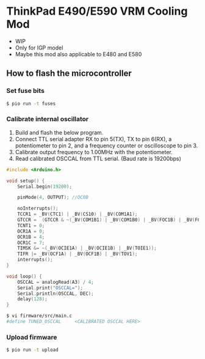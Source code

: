 # ThinkPad E490/E590 VRM Cooling Mod

- WIP
- Only for IGP model
- Maybe this mod also applicable to E480 and E580

## How to flash the microcontroller
### Set fuse bits

``` sh
$ pio run -t fuses
```

### Calibrate internal oscillator

1. Build and flash the below program.
2. Connect TTL serial adapter RX to pin 5(TX), TX to pin 6(RX), a potentiometer to pin 2, and a frequency counter or oscilloscope to pin 3.
3. Calibrate output frequency to 1.00MHz with the potentiometer.
4. Read calibrated OSCCAL from TTL serial. (Baud rate is 19200bps)

``` c
#include <Arduino.h>

void setup() {
    Serial.begin(19200);

    pinMode(4, OUTPUT); //OC0B

    noInterrupts();
    TCCR1 = _BV(CTC1) | _BV(CS10) | _BV(COM1A1);
    GTCCR =  (GTCCR & ~(_BV(COM1B1) | _BV(COM1B0) | _BV(FOC1B) | _BV(FOC1A) | _BV(PSR1))) | _BV(PWM1B) | _BV(COM1B1);
    TCNT1 = 0;
    OCR1A = 0;
    OCR1B = 4;
    OCR1C = 7;
    TIMSK &= ~(_BV(OCIE1A) | _BV(OCIE1B) | _BV(TOIE1));
    TIFR |= _BV(OCF1A) | _BV(OCF1B) | _BV(TOV1);
    interrupts();
}

void loop() {
    OSCCAL = analogRead(A3) / 4;
    Serial.print("OSCCAL=");
    Serial.println(OSCCAL, DEC);
    delay(128);
}
```

``` sh
$ vi firmware/src/main.c
#define TUNED_OSCCAL     <CALIBRATED OSCCAL HERE>
```

### Upload firmware

``` sh
$ pio run -t upload
```
